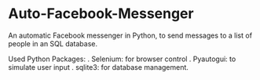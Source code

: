 # Auto-Facebook-Messenger
An automatic Facebook messenger in Python, to send messages to a list of people in an SQL database. 

Used Python Packages:
. Selenium: for browser control
. Pyautogui: to simulate user input
. sqlite3: for database management.
